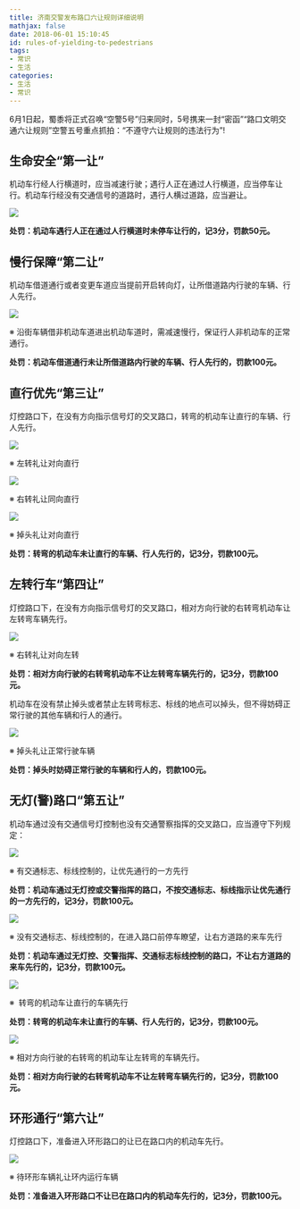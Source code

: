```yaml
---
title: 济南交警发布路口六让规则详细说明
mathjax: false
date: 2018-06-01 15:10:45
id: rules-of-yielding-to-pedestrians 
tags:
- 常识
- 生活
categories:
- 生活
- 常识
---
```


6月1日起，蜀黍将正式召唤“空警5号”归来同时，5号携来一封“密函”“路口文明交通六让规则”空警五号重点抓拍：“不遵守六让规则的违法行为”!

<!---more---> 

## 生命安全“第一让” 

机动车行经人行横道时，应当减速行驶；遇行人正在通过人行横道，应当停车让行。机动车行经没有交通信号的道路时，遇行人横过道路，应当避让。

![](https://zymin-1255632454.cos.ap-shanghai.myqcloud.com/rules-of-yielding-to-pedestrians/494b8fe050488b6a676c6c8cc69e4b84.jpg)

**处罚：机动车遇行人正在通过人行横道时未停车让行的，记3分，罚款50元。**

## 慢行保障“第二让”

机动车借道通行或者变更车道应当提前开启转向灯，让所借道路内行驶的车辆、行人先行。

![](https://zymin-1255632454.cos.ap-shanghai.myqcloud.com/rules-of-yielding-to-pedestrians/4173cc46bca95f22d7c55d83ef452ef7.jpg)

※ 沿街车辆借非机动车道进出机动车道时，需减速慢行，保证行人非机动车的正常通行。

**处罚：机动车借道通行未让所借道路内行驶的车辆、行人先行的，罚款100元。**

## 直行优先“第三让” 

灯控路口下，在没有方向指示信号灯的交叉路口，转弯的机动车让直行的车辆、行人先行。

![](https://zymin-1255632454.cos.ap-shanghai.myqcloud.com/rules-of-yielding-to-pedestrians/d5c7551ba931323c4b03d21c1dcb25b3.jpg)

※ 左转礼让对向直行

![](https://zymin-1255632454.cos.ap-shanghai.myqcloud.com/rules-of-yielding-to-pedestrians/FD9A214824BE472BA63812AA613747EA.jpeg)

※ 右转礼让同向直行

![](https://zymin-1255632454.cos.ap-shanghai.myqcloud.com/rules-of-yielding-to-pedestrians/577c04e3626991bf73f613f8e281bf4c.jpg)

※ 掉头礼让对向直行

**处罚：转弯的机动车未让直行的车辆、行人先行的，记3分，罚款100元。**

## 左转行车“第四让” 

灯控路口下，在没有方向指示信号灯的交叉路口，相对方向行驶的右转弯机动车让左转弯车辆先行。

![](https://zymin-1255632454.cos.ap-shanghai.myqcloud.com/rules-of-yielding-to-pedestrians/0d50637cc3e92fa69936e32cc3cc283b.jpg)

※ 右转礼让对向左转

**处罚：相对方向行驶的右转弯机动车不让左转弯车辆先行的，记3分，罚款100元。**

机动车在没有禁止掉头或者禁止左转弯标志、标线的地点可以掉头，但不得妨碍正常行驶的其他车辆和行人的通行。

![](https://zymin-1255632454.cos.ap-shanghai.myqcloud.com/rules-of-yielding-to-pedestrians/f00a5f94f49ee087b5f8209fddaf562b.jpg)

※ 掉头礼让正常行驶车辆

**处罚：掉头时妨碍正常行驶的车辆和行人的，罚款100元。**

## 无灯(警)路口“第五让” 

机动车通过没有交通信号灯控制也没有交通警察指挥的交叉路口，应当遵守下列规定：

![](https://zymin-1255632454.cos.ap-shanghai.myqcloud.com/rules-of-yielding-to-pedestrians/e31e43e2eaa732d1db0208477198e72a.jpg)

※ 有交通标志、标线控制的，让优先通行的一方先行

**处罚：机动车通过无灯控或交警指挥的路口，不按交通标志、标线指示让优先通行的一方先行的，记3分，罚款100元。**

![](https://zymin-1255632454.cos.ap-shanghai.myqcloud.com/rules-of-yielding-to-pedestrians/2f9da6f14ec5e571ae375ba276ce86df.jpg)

※ 没有交通标志、标线控制的，在进入路口前停车瞭望，让右方道路的来车先行

**处罚：机动车通过无灯控、交警指挥、交通标志标线控制的路口，不让右方道路的来车先行的，记3分，罚款100元。**

![](https://zymin-1255632454.cos.ap-shanghai.myqcloud.com/rules-of-yielding-to-pedestrians/b25616b0ff062ffa4f8681ce633aaf2b.jpg)

※  转弯的机动车让直行的车辆先行

**处罚：转弯的机动车未让直行的车辆、行人先行的，记3分，罚款100元。**

![](https://zymin-1255632454.cos.ap-shanghai.myqcloud.com/rules-of-yielding-to-pedestrians/ffcb6bfc61fc5fdfe10362e54381f533.jpg)

※ 相对方向行驶的右转弯的机动车让左转弯的车辆先行。

**处罚：相对方向行驶的右转弯机动车不让左转弯车辆先行的，记3分，罚款100元。**

## 环形通行“第六让”

灯控路口下，准备进入环形路口的让已在路口内的机动车先行。

![](https://zymin-1255632454.cos.ap-shanghai.myqcloud.com/rules-of-yielding-to-pedestrians/73c97d0beb6c1ea7c1583f57f21a08ba.jpg)

※ 待环形车辆礼让环内运行车辆

**处罚：准备进入环形路口不让已在路口内的机动车先行的，记3分，罚款100元。**